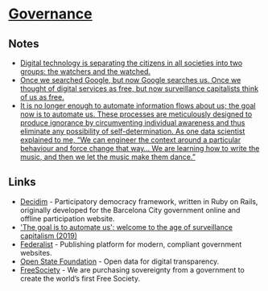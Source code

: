 # [Governance](https://en.wikipedia.org/wiki/Governance)

## Notes

- [Digital technology is separating the citizens in all societies into two groups: the watchers and the watched.](https://www.theguardian.com/technology/2019/jan/20/shoshana-zuboff-age-of-surveillance-capitalism-google-facebook)
- [Once we searched Google, but now Google searches us. Once we thought of digital services as free, but now surveillance capitalists think of us as free.](https://www.theguardian.com/technology/2019/jan/20/shoshana-zuboff-age-of-surveillance-capitalism-google-facebook)
- [It is no longer enough to automate information flows about us; the goal now is to automate us. These processes are meticulously designed to produce ignorance by circumventing individual awareness and thus eliminate any possibility of self-determination. As one data scientist explained to me, “We can engineer the context around a particular behaviour and force change that way… We are learning how to write the music, and then we let the music make them dance.”](https://www.theguardian.com/technology/2019/jan/20/shoshana-zuboff-age-of-surveillance-capitalism-google-facebook)

## Links

- [Decidim](https://github.com/decidim/decidim) - Participatory democracy framework, written in Ruby on Rails, originally developed for the Barcelona City government online and offline participation website.
- ['The goal is to automate us': welcome to the age of surveillance capitalism (2019)](https://www.theguardian.com/technology/2019/jan/20/shoshana-zuboff-age-of-surveillance-capitalism-google-facebook)
- [Federalist](https://federalist.18f.gov/) - Publishing platform for modern, compliant government websites.
- [Open State Foundation](https://openstate.eu/en/) - Open data for digital transparency.
- [FreeSociety](https://www.freesociety.com/) - We are purchasing sovereignty from a government to create the world’s first Free Society.
